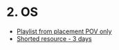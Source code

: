 # 2. OS
- [Playlist from placement POV only](https://youtube.com/playlist?list=PLDzeHZWIZsTr3nwuTegHLa2qlI81QweYG)
- [Shorted resource - 3 days](https://youtu.be/EK5np7PJzW0)
